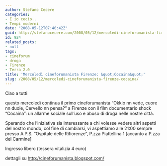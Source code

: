 ```yaml
---
author: Stefano Cecere
categories:
- E io cecio..
- Tempi moderni
date: "2008-05-12T07:40:42Z"
guid: http://stefanocecere.com/2008/05/12/mercoledi-cineforumanista-firenze-cocaina/
id: 924
related_posts:
- null
tags:
- cineforum
- droga
- Firenze
- Terra 2.0
title: 'Mercoledì cineforumanista Firenze: &quot;Cocaina&quot;'
slug: /2008/05/12/mercoledi-cineforumanista-firenze-cocaina/
---
```


Ciao a tutti

questo mercoledì continua il primo cineforumanista &#8220;Okkio nn vede, cuore nn duole, Cervello nn pensa?&#8221; a Firenze con il film documentario shock &#8220;Cocaina&#8221;: un allarme sociale sull&#8217;uso e abuso di droga nelle nostre città.

Sperando che l&#8217;iniziativa sia interessante a chi volesse vedere altri aspetti del nostro mondo, col fine di cambiarsi, vi aspettiamo alle 21:00 sempre presso A.P.S. &#8220;Ospitale delle Rifiorenze&#8221;, P.zza Piattellina 1 [accanto a P.zza del Carmine]
  
Ingresso libero (tessera vitalizia 4 euro)

dettagli su <http://cineforumanista.blogspot.com/>